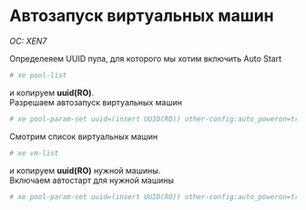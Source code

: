 # Автозапуск виртуальных машин
*OC: XEN7*

Определеяем UUID пула, для которого мы хотим включить Auto Start
```bash
# xe pool-list
```
и копируем **uuid(RO)**.  
Разрешаем автозапуск виртуальных машин
```bash
# xe pool-param-set uuid=(insert UUID(RO)) other-config:auto_poweron=true 
```
Смотрим список виртуальных машин
```bash
# xe vm-list
```
и копируем **uuid(RO)** нужной машины.  
Включаем автостарт для нужной машины
```bash
# xe pool-param-set uuid=(insert UUID(RO)) other-config:auto_poweron=true 
```

